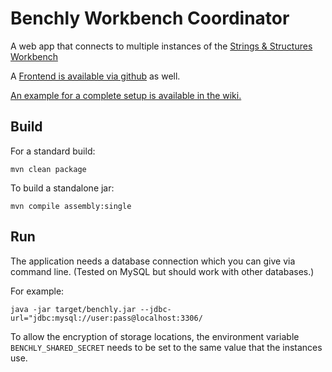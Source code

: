 # Benchly Workbench Coordinator

A web app that connects to multiple instances of the [Strings & Structures Workbench](https://github.com/spinfo/stringsnstructures)

A [Frontend is available via github](https://github.com/spinfo/benchly-frontend) as well.

[An example for a complete setup is available in the wiki.](https://github.com/spinfo/benchly/wiki/Simple-Setup)

## Build

For a standard build:

```
mvn clean package
```

To build a standalone jar:

```
mvn compile assembly:single
```

## Run

The application needs a database connection which you can give via command line. (Tested on MySQL but should work with other databases.)

For example:

```
java -jar target/benchly.jar --jdbc-url="jdbc:mysql://user:pass@localhost:3306/
```

To allow the encryption of storage locations, the environment variable `BENCHLY_SHARED_SECRET` needs to be set to the same value that the instances use.  
